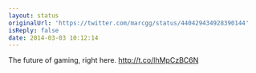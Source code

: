 ```yaml
---
layout: status
originalUrl: 'https://twitter.com/marcgg/status/440429434928390144'
isReply: false
date: 2014-03-03 10:12:14
---
```


The future of gaming, right here. http://t.co/lhMpCzBC6N
